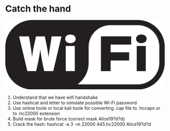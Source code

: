 
<h1>Catch the hand</h1>

![This is an image](https://github.com/infosecby/InfoSecBY-CTF/blob/main/CTF%202021/Tasks/Crypto/Catch%20the%20hand/Catchthehand.png)

1) Understand that we have wifi handshake
2) Use hashcat and letter to simulate possible Wi-Fi password
3) Use online toole or local kali toole for converting .cap file to .hccapx or to .hc22000 extension
4) Build mask for brute force (correct mask Alice19?d?d)
5) Сrack the hash: hashcat -a 3 -m 22000 445.hc22000 Alice19?d?d



